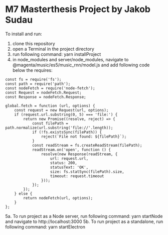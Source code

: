 # M7 Masterthesis Project by Jakob Sudau

To install and run:

1. clone this repository
2. open a Terminal in the project directory
3. run following command: yarn installProject
4. in node_modules and server/node_modules, navigate to @magenta/music/es5/music_rnn/model.js and add following code below the requires:
```
const fs = require('fs');
const path = require('path');
const nodeFetch = require('node-fetch');
const Request = nodeFetch.Request;
const Response = nodeFetch.Response;

global.fetch = function (url, options) {
    const request = new Request(url, options);
    if (request.url.substring(0, 5) === 'file:') {
        return new Promise((resolve, reject) => {
            const filePath = path.normalize(url.substring('file://'.length));
            if (!fs.existsSync(filePath)) {
                reject(`File not found: ${filePath}`);
            }
            const readStream = fs.createReadStream(filePath);
            readStream.on('open', function () {
                resolve(new Response(readStream, {
                    url: request.url,
                    status: 200,
                    statusText: 'OK',
                    size: fs.statSync(filePath).size,
                    timeout: request.timeout
                }));
            });
        });
    } else {
        return nodeFetch(url, options);
    }
};
```
5a. To run project as a Node server, run following command: yarn startNode and navigate to http://localhost:3000
5b. To run project as a standalone, run following command: yarn startElectron

